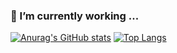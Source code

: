 ### 🔭 I’m currently working  ...
[![Anurag's GitHub stats](https://github-readme-stats.vercel.app/api?username=sunyonghua&show_icons=true&count_private=true)](https://github.com/anuraghazra/github-readme-stats)
[![Top Langs](https://github-readme-stats.vercel.app/api/top-langs/?username=sunyonghua&layout=compact)](https://github.com/anuraghazra/github-readme-stats)
